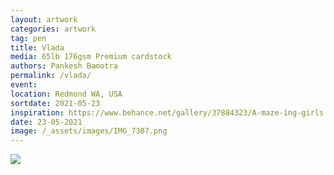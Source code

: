 ```yaml
---
layout: artwork
categories: artwork
tag: pen
title: Vlada
media: 65lb 176gsm Premium cardstock
authors: Pankesh Bamotra
permalink: /vlada/
event: 
location: Redmond WA, USA
sortdate: 2021-05-23
inspiration: https://www.behance.net/gallery/37884323/A-maze-ing-girls
date: 23-05-2021
image: /_assets/images/IMG_7307.png
---
```

![](/_assets/images/IMG_7307.png)